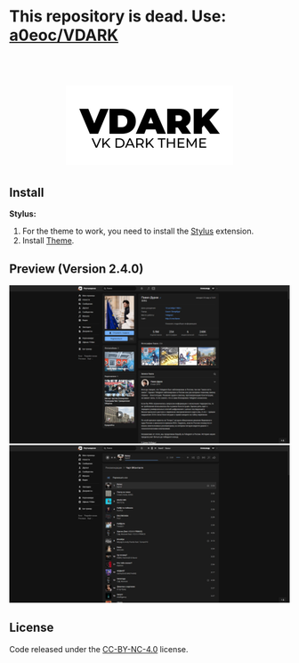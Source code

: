 # This repository is dead. Use: [a0eoc/VDARK](https://github.com/a0eoc/VDARK)

<h1 align="center">
    <br>
    <img width="300" src="public/logo.svg">
    <br>
</h1>

## Install
**Stylus:**
1. For the theme to work, you need to install the [Stylus](https://chrome.google.com/webstore/detail/stylus/clngdbkpkpeebahjckkjfobafhncgmne) extension.
2. Install [Theme](https://dl.dropboxusercontent.com/s/faysjkwgq5n9m8a/vdark.user.css?dl=0).

## Preview (Version 2.4.0)
<img src="public/preview/1.png">
<img src="public/preview/2.png">

## License
Code released under the [CC-BY-NC-4.0](https://spdx.org/licenses/CC-BY-NC-4.0.html#licenseText) license.
